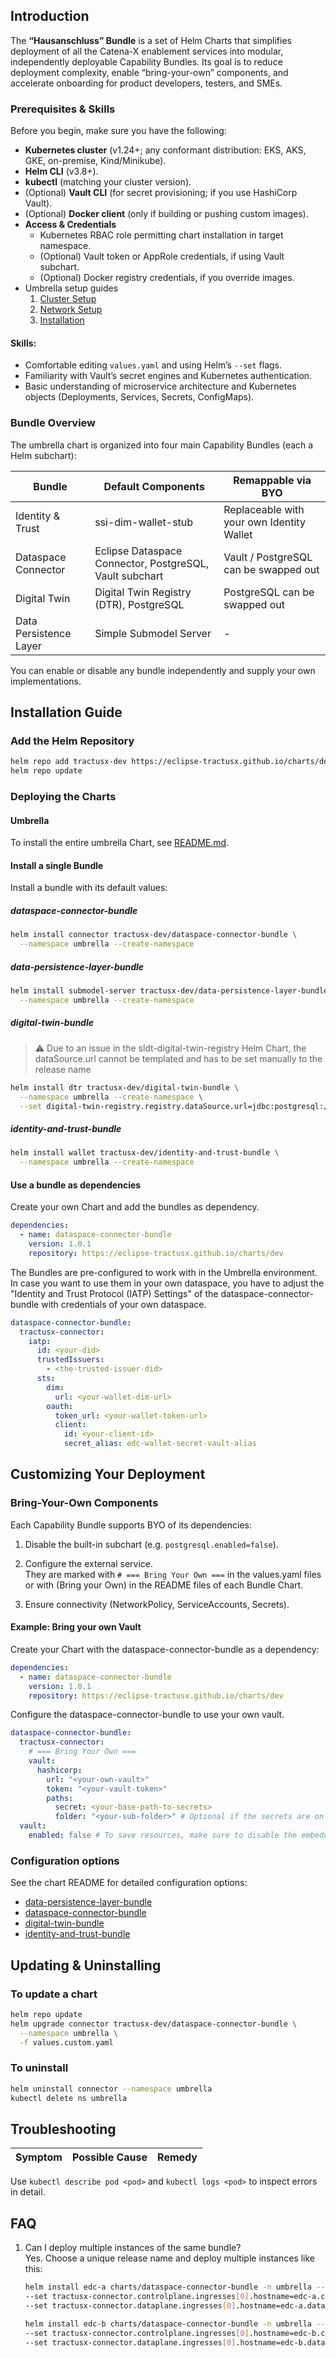 ## Introduction

The **“Hausanschluss” Bundle** is a set of Helm Charts that simplifies deployment of all the Catena-X enablement
services into modular, independently deployable Capability Bundles. Its goal is to reduce deployment complexity, enable
“bring-your-own” components, and accelerate onboarding for product developers, testers, and SMEs.

### Prerequisites & Skills

Before you begin, make sure you have the following:

- **Kubernetes cluster** (v1.24+; any conformant distribution: EKS, AKS, GKE, on-premise, Kind/Minikube).
- **Helm CLI** (v3.8+).
- **kubectl** (matching your cluster version).
- (Optional) **Vault CLI** (for secret provisioning; if you use HashiCorp Vault).
- (Optional) **Docker client** (only if building or pushing custom images).
- **Access & Credentials**
    - Kubernetes RBAC role permitting chart installation in target namespace.
    - (Optional) Vault token or AppRole credentials, if using Vault subchart.
    - (Optional) Docker registry credentials, if you override images.
- Umbrella setup guides
    1. [Cluster Setup](/docs/user/setup)
    2. [Network Setup](/docs/user/network)
    3. [Installation](/docs/user/installation)

#### Skills:

- Comfortable editing `values.yaml` and using Helm’s `--set` flags.
- Familiarity with Vault’s secret engines and Kubernetes authentication.
- Basic understanding of microservice architecture and Kubernetes objects (Deployments, Services, Secrets, ConfigMaps).

### Bundle Overview

The umbrella chart is organized into four main Capability Bundles (each a Helm subchart):

| Bundle                 | Default Components                                      | Remappable via BYO                        |
|------------------------|---------------------------------------------------------|-------------------------------------------|
| Identity & Trust       | ssi-dim-wallet-stub                                     | Replaceable with your own Identity Wallet |
| Dataspace Connector    | Eclipse Dataspace Connector, PostgreSQL, Vault subchart | Vault / PostgreSQL can be swapped out     |
| Digital Twin           | Digital Twin Registry (DTR), PostgreSQL                 | PostgreSQL can be swapped out             |
| Data Persistence Layer | Simple Submodel Server                                  | -                                         |

You can enable or disable any bundle independently and supply your own implementations.

## Installation Guide

### Add the Helm Repository

```bash
helm repo add tractusx-dev https://eclipse-tractusx.github.io/charts/dev
helm repo update
```

### Deploying the Charts

#### Umbrella

To install the entire umbrella Chart, see [README.md](/README.md).

#### Install a single Bundle

Install a bundle with its default values:

##### dataspace-connector-bundle

```bash
helm install connector tractusx-dev/dataspace-connector-bundle \
  --namespace umbrella --create-namespace
```

##### data-persistence-layer-bundle

```bash
helm install submodel-server tractusx-dev/data-persistence-layer-bundle \
  --namespace umbrella --create-namespace
```

##### digital-twin-bundle

> ⚠️ Due to an issue in the sldt-digital-twin-registry Helm Chart, the dataSource.url cannot be templated and has to be set manually to the release name

```bash
helm install dtr tractusx-dev/digital-twin-bundle \
  --namespace umbrella --create-namespace \
  --set digital-twin-registry.registry.dataSource.url=jdbc:postgresql://dtr-postgresql:5432/dtr
```

##### identity-and-trust-bundle

```bash
helm install wallet tractusx-dev/identity-and-trust-bundle \
  --namespace umbrella --create-namespace
```

#### Use a bundle as dependencies

Create your own Chart and add the bundles as dependency.

```yaml
dependencies:
  - name: dataspace-connector-bundle
    version: 1.0.1
    repository: https://eclipse-tractusx.github.io/charts/dev
```

The Bundles are pre-configured to work with in the Umbrella environment.  
In case you want to use them in your own dataspace, you have to adjust the "Identity and Trust Protocol (IATP) Settings"
of the dataspace-connector-bundle with credentials of your own dataspace.

```yaml
dataspace-connector-bundle:
  tractusx-connector:
    iatp:
      id: <your-did>
      trustedIssuers:
        - <the-trusted-issuer-did>
      sts:
        dim:
          url: <your-wallet-dim-url>
        oauth:
          token_url: <your-wallet-token-url>
          client:
            id: <your-client-id>
            secret_alias: edc-wallet-secret-vault-alias

```

## Customizing Your Deployment

### Bring-Your-Own Components

Each Capability Bundle supports BYO of its dependencies:

1. Disable the built-in subchart (e.g. `postgresql.enabled=false`).

2. Configure the external service.  
   They are marked with `# === Bring Your Own ===` in the values.yaml files or with (Bring your Own) in the README files
   of each Bundle Chart.

3. Ensure connectivity (NetworkPolicy, ServiceAccounts, Secrets).

#### Example: Bring your own Vault

Create your Chart with the dataspace-connector-bundle as a dependency:

```yaml
dependencies:
  - name: dataspace-connector-bundle
    version: 1.0.1
    repository: https://eclipse-tractusx.github.io/charts/dev
```

Configure the dataspace-connector-bundle to use your own vault.

```yaml
dataspace-connector-bundle:
  tractusx-connector:
    # === Bring Your Own ===
    vault:
      hashicorp:
        url: "<your-own-vault>"
        token: "<your-vault-token>"
        paths:
          secret: <your-base-path-to-secrets>
          folder: "<your-sub-folder>" # Optional if the secrets are on root level
  vault:
    enabled: false # To save resources, make sure to disable the embedded vault.
```

### Configuration options

See the chart README for detailed configuration options:

- [data-persistence-layer-bundle](/charts/data-persistence-layer-bundle/README.md)
- [dataspace-connector-bundle](/charts/dataspace-connector-bundle/README.md)
- [digital-twin-bundle](/charts/digital-twin-bundle/README.md)
- [identity-and-trust-bundle](/charts/identity-and-trust-bundle/README.md)

## Updating & Uninstalling

### To update a chart

```bash
helm repo update
helm upgrade connector tractusx-dev/dataspace-connector-bundle \
  --namespace umbrella \
  -f values.custom.yaml
```

### To uninstall

```bash
helm uninstall connector --namespace umbrella
kubectl delete ns umbrella
```

## Troubleshooting

| Symptom | Possible Cause | Remedy |
|---------|----------------|--------|

Use `kubectl describe pod <pod>` and `kubectl logs <pod>` to inspect errors in detail.

## FAQ

1. Can I deploy multiple instances of the same bundle?  
   Yes. Choose a unique release name and deploy multiple instances like this:
    ```bash
    helm install edc-a charts/dataspace-connector-bundle -n umbrella --create-namespace \
    --set tractusx-connector.controlplane.ingresses[0].hostname=edc-a.controlplane.tx.test \
    --set tractusx-connector.dataplane.ingresses[0].hostname=edc-a.dataplane.tx.test
   
    helm install edc-b charts/dataspace-connector-bundle -n umbrella --create-namespace \
    --set tractusx-connector.controlplane.ingresses[0].hostname=edc-b.controlplane.tx.test \
    --set tractusx-connector.dataplane.ingresses[0].hostname=edc-b.dataplane.tx.test
    ```
